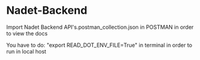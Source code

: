 # Nadet-Backend

Import Nadet Backend API's.postman_collection.json in POSTMAN in order to view the docs

You have to do: "export READ_DOT_ENV_FILE=True" in terminal in order to run in local host
